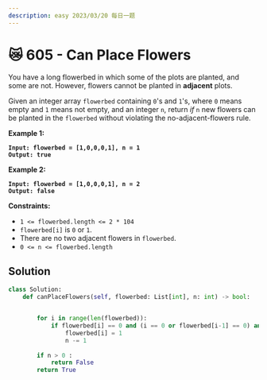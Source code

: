 ```yaml
---
description: easy 2023/03/20 每日一题
---
```


# 😿 605 - Can Place Flowers

You have a long flowerbed in which some of the plots are planted, and some are not. However, flowers cannot be planted in **adjacent** plots.

Given an integer array `flowerbed` containing `0`'s and `1`'s, where `0` means empty and `1` means not empty, and an integer `n`, return _if_ `n` new flowers can be planted in the `flowerbed` without violating the no-adjacent-flowers rule.

&#x20;

**Example 1:**

<pre><code><strong>Input: flowerbed = [1,0,0,0,1], n = 1
</strong><strong>Output: true
</strong></code></pre>

**Example 2:**

<pre><code><strong>Input: flowerbed = [1,0,0,0,1], n = 2
</strong><strong>Output: false
</strong></code></pre>

&#x20;

**Constraints:**

* `1 <= flowerbed.length <= 2 * 104`
* `flowerbed[i]` is `0` or `1`.
* There are no two adjacent flowers in `flowerbed`.
* `0 <= n <= flowerbed.length`

## Solution

```python
class Solution:
    def canPlaceFlowers(self, flowerbed: List[int], n: int) -> bool:


        for i in range(len(flowerbed)):
            if flowerbed[i] == 0 and (i == 0 or flowerbed[i-1] == 0) and (i == len(flowerbed)-1 or flowerbed[i+1] == 0 ):
                flowerbed[i] = 1
                n -= 1
            
        if n > 0 :
            return False
        return True
```
